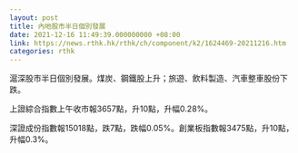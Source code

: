 ```yaml
---
layout: post
title: 內地股市半日個別發展
date: 2021-12-16 11:49:39.000000000 +08:00
link: https://news.rthk.hk/rthk/ch/component/k2/1624469-20211216.htm
categories: rthk
---
```


滬深股市半日個別發展。煤炭、鋼鐵股上升；旅遊、飲料製造、汽車整車股份下跌。

上證綜合指數上午收市報3657點，升10點，升幅0.28%。

深證成份指數報15018點，跌7點，跌幅0.05%。創業板指數報3475點，升10點，升幅0.3%。
